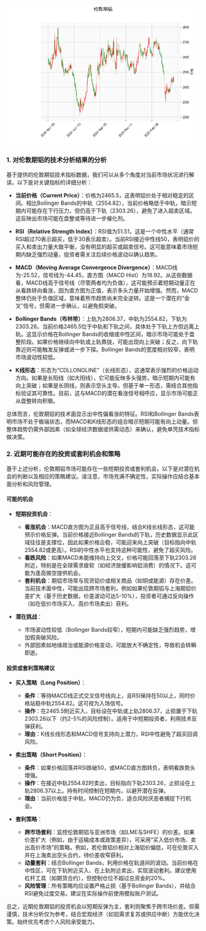 ![图](Alum.png)

### 1. 对伦敦期铝的技术分析结果的分析

基于提供的伦敦期铝技术指标数据，我们可以从多个角度对当前市场状况进行解读。以下是对关键指标的详细分析：

- **当前价格（Current Price）**：价格为2465.5，这表明铝价处于相对稳定的区间。相比Bollinger Bands的中轨（2554.82），当前价格略低于中轨，暗示短期内可能存在下行压力，但仍高于下轨（2303.26），避免了进入超卖区域。这反映出市场可能在盘整或等待进一步催化剂。

- **RSI（Relative Strength Index）**：RSI值为51.51，这是一个中性水平（通常RSI超过70表示超买，低于30表示超卖）。当前RSI接近中性线50，表明铝价的买入和卖出力量大致平衡，没有明显的超买或超卖信号。这可能意味着市场短期内缺乏强烈动量，投资者需关注后续价格波动以确认趋势。

- **MACD（Moving Average Convergence Divergence）**：MACD线为-25.52，信号线为-44.45，直方图（MACD Hist）为18.92。从这些数据看，MACD线高于信号线（尽管两者均为负值），这可能预示着短期动量正在从看跌转向看涨，因为直方图为正值，表示多头力量开始增强。然而，MACD整体仍处于负值区域，意味着熊市趋势尚未完全逆转。这是一个潜在的“金叉”信号，但需进一步确认，以避免假突破。

- **Bollinger Bands（布林带）**：上轨为2806.37，中轨为2554.82，下轨为2303.26。当前价格2465.5位于中轨和下轨之间，具体处于下轨上方但远离上轨。这显示价格在Bollinger Bands的收缩或中性区间，暗示市场可能处于盘整阶段。如果价格继续向中轨或上轨靠拢，可能出现向上突破；反之，向下轨靠近则可能触发反弹或进一步下探。Bollinger Bands的宽度相对较窄，表明市场波动性较低。

- **K线形态**：形态为“CDLLONGLINE”（长线形态），这通常表示强烈的价格运动方向。如果是长阳线（如大阳线），它可能反映多头强势，暗示短期内可能有向上突破；如果是长阴线，则表示空头主导。但基于单一形态，需结合其他指标验证其可靠性。目前，这与MACD的潜在看涨信号相呼应，显示市场可能正从盘整转向积极。

总体而言，伦敦期铝的技术面显示出中性偏看涨的特征。RSI和Bollinger Bands表明市场不处于极端状态，而MACD和K线形态的组合暗示短期可能有向上动量。但整体趋势仍需外部因素（如全球经济数据或供需动态）来确认，避免单凭技术指标做决策。

### 2. 近期可能存在的投资或套利机会和策略

基于上述分析，伦敦期铝市场可能存在一些短期投资或套利机会。以下是对潜在机会的判断以及相应的策略建议。请注意，市场充满不确定性，实际操作应结合基本面分析和风险管理。

#### 可能的机会
- **短期投资机会**：
  - **看涨机会**：MACD直方图为正且高于信号线，结合K线长线形态，这可能预示价格反弹。当前价格接近Bollinger Bands的下轨，历史数据显示此区域往往是支撑位，因此如果价格企稳，可能迎来向上突破（目标指向中轨2554.82或更高）。RSI的中性水平也支持这种可能性，避免了超买风险。
  - **看跌风险**：如果MACD未能维持向上交叉，价格可能回落至下轨2303.26附近，特别是在全球需求疲软（如经济放缓影响铝消费）的情况下。这可能为逢高做空提供机会。
  - **套利机会**：期铝市场常与现货铝价或相关商品（如铜或能源）存在价差。当前技术面中性，可能出现跨市场套利，例如如果伦敦期铝与上海期铝价差扩大（基于历史数据，价差波动可达5-10%），投资者可通过反向操作（如在低价市场买入、高价市场卖出）获利。

- **潜在挑战**：
  - 市场波动性较低（Bollinger Bands较窄），短期内可能缺乏强烈趋势，增加假突破风险。
  - 外部因素如地缘政治或能源价格变动，可能放大不确定性，导致机会转瞬即逝。

#### 投资或套利策略建议
- **买入策略（Long Position）**：
  - **条件**：等待MACD线正式交叉信号线向上，且RSI保持在50以上，同时价格站稳中轨2554.82。这可视为入场信号。
  - **操作**：在2465.5附近买入，目标设在中轨或上轨2806.37，止损置于下轨2303.26以下（约2-5%的风险控制）。适用于中短期投资者，利用技术反弹获利。
  - **理由**：K线长线形态和MACD信号支持向上潜力，RSI中性避免了超买回调风险。

- **卖出策略（Short Position）**：
  - **条件**：如果价格回落并RSI跌破50，或MACD直方图转负，表明看跌势头增强。
  - **操作**：在接近中轨2554.82时卖出，目标指向下轨2303.26，止损设在上轨2806.37以上。持有时间控制在短期内，以避开潜在反弹。
  - **理由**：当前价格低于中轨，MACD仍为负，适合风险厌恶者捕捉下行机会。

- **套利策略**：
  - **跨市场套利**：监控伦敦期铝与亚洲市场（如LME与SHFE）的价差。如果价差扩大（例如，由于运输成本或政策差异），可采用“买入低价市场、卖出高价市场”的策略。例如，若伦敦铝价相对上海铝价偏低，可在伦敦买入并在上海卖出空头合约，待价差收窄获利。
  - **动量套利**：结合Bollinger Bands，利用价格在轨道间的波动。当前价格在中性区，可在下轨附近买入、在上轨附近卖出，实现波动套利。建议使用杠杆工具（如期货合约），但控制仓位不超过总资金的20%。
  - **风险管理**：所有策略均应设置严格止损（基于Bollinger Bands），并结合RSI避免过度交易。建议在实际操作前使用模拟账户测试。

总之，近期伦敦期铝的投资机会以短期反弹为主，套利则聚焦于跨市场价差。但需谨慎，技术分析仅为参考，结合宏观经济（如铝需求复苏或供应中断）方能优化决策。始终优先考虑个人风险承受能力。